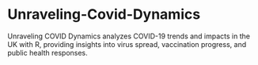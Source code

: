 # Unraveling-Covid-Dynamics
Unraveling COVID Dynamics analyzes COVID-19 trends and impacts in the UK with R, providing insights into virus spread, vaccination progress, and public health responses.
